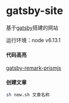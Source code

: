 # gatsby-site

基于[gatsby](https://github.com/gatsbyjs/gatsby-starter-default)搭建的网站

运行环境：node v6.13.1

#### 代码高亮
[gatsby-remark-prismjs](https://github.com/gatsbyjs/gatsby/tree/master/packages/gatsby-remark-prismjs#gatsby-remark-prismjs)

#### 创建文章
```bash
sh new.sh 文章名称
```


